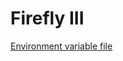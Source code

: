 # Firefly III

[Environment variable file](https://raw.githubusercontent.com/firefly-iii/firefly-iii/main/.env.example)
